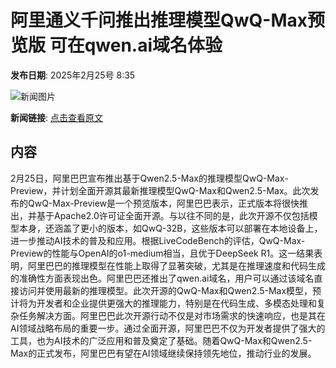 # 阿里通义千问推出推理模型QwQ-Max预览版 可在qwen.ai域名体验

**发布日期**: 2025年2月25号 8:35

![新闻图片](https://upload.chinaz.com/2025/0225/6387606922632506374915870.png)

**新闻链接**: [点击查看原文](https://www.aibase.com/zh/news/15667)

## 内容

2月25日，阿里巴巴宣布推出基于Qwen2.5-Max的推理模型QwQ-Max-Preview，并计划全面开源其最新推理模型QwQ-Max和Qwen2.5-Max。此次发布的QwQ-Max-Preview是一个预览版本，阿里巴巴表示，正式版本将很快推出，并基于Apache2.0许可证全面开源。与以往不同的是，此次开源不仅包括模型本身，还涵盖了更小的版本，如QwQ-32B，这些版本可以部署在本地设备上，进一步推动AI技术的普及和应用。根据LiveCodeBench的评估，QwQ-Max-Preview的性能与OpenAI的o1-medium相当，且优于DeepSeek R1。这一结果表明，阿里巴巴的推理模型在性能上取得了显著突破，尤其是在推理速度和代码生成的准确性方面表现出色。阿里巴巴还推出了qwen.ai域名，用户可以通过该域名直接访问并使用最新的推理模型。此次开源的QwQ-Max和Qwen2.5-Max模型，预计将为开发者和企业提供更强大的推理能力，特别是在代码生成、多模态处理和复杂任务解决方面。阿里巴巴此次开源行动不仅是对市场需求的快速响应，也是其在AI领域战略布局的重要一步。通过全面开源，阿里巴巴不仅为开发者提供了强大的工具，也为AI技术的广泛应用和普及奠定了基础。随着QwQ-Max和Qwen2.5-Max的正式发布，阿里巴巴有望在AI领域继续保持领先地位，推动行业的发展。
